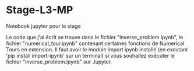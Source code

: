 # Stage-L3-MP
Notebook jupyter pour le stage

Le code que j'ai écrit se trouve dans le fichier "inverse_problem.ipynb", le fichier "numerical_tour.ipynb" contenant certaines fonctions de Numerical Tours en extension.
Il faut avoir le module import ipynb installé (en excutant 'pip install import-ipynb' sur un terminal) si vous souhaitez exécuter le fichier "inverse_problem.ipynb" sur Jupyter.
